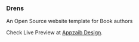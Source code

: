### Drens
An Open Source website template for Book authors

Check Live Preview at [Appzaib Design](https://drens.ui.appzaib.design/).